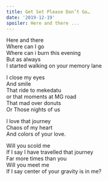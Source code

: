 ```yaml
---
title: Get Set Please Don’t Go…
date: '2019-12-19'
spoiler: Here and there ...
---
```


Here and there <br />
Where can I go <br />
Where can i burn this evening <br />
But as always <br />
I started walking on your memory lane <br />

I close my eyes <br />
And smile<br />
That ride to mekedatu<br />
or that moments at MG road<br />
That mad over donuts<br />
Or Those nights of us<br />

I love that journey<br />
Chaos of my heart<br />
And colors of your love.<br />

Will you scold me<br />
If I say I have travelled that journey<br />
Far more times than you<br />
Will you meet me<br />
If I say center of your gravity is in me?<br />
